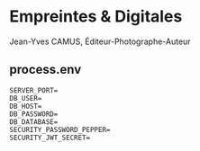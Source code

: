 # Empreintes & Digitales
Jean-Yves CAMUS, Éditeur-Photographe-Auteur


## process.env
```
SERVER_PORT=
DB_USER=
DB_HOST=
DB_PASSWORD=
DB_DATABASE=
SECURITY_PASSWORD_PEPPER=
SECURITY_JWT_SECRET=
```
